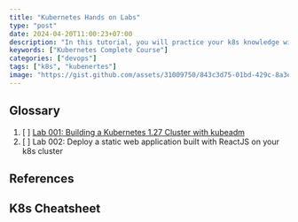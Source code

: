 ```yaml
---
title: "Kubernetes Hands on Labs"
type: "post"
date: 2024-04-20T11:00:23+07:00
description: "In this tutorial, you will practice your k8s knowledge with labs and real world requirements"
keywords: ["Kubernetes Complete Course"]
categories: ["devops"]
tags: ["k8s", "kubenertes"]
image: "https://gist.github.com/assets/31009750/843c3d75-01bd-429c-8a3e-e83fba3c1b54"
---
```


## Glossary

1. [ ] [Lab 001: Building a Kubernetes 1.27 Cluster with kubeadm](/post/k8s-labs-001-building-a-kubernetes-cluster-with-kubeadm)
2. [ ] Lab 002: Deploy a static web application built with ReactJS on your k8s cluster

## References

## K8s Cheatsheet
